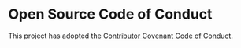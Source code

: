 # Open Source Code of Conduct

This project has adopted the [Contributor Covenant Code of Conduct](https://www.contributor-covenant.org/version/2/0/code_of_conduct/).
